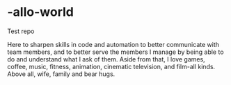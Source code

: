 # -allo-world
Test repo

Here to sharpen skills in code and automation to better communicate with team members, and to better serve the members I manage by being able to do and understand what I ask of them.
Aside from that, I love games, coffee, music, fitness, animation, cinematic television, and film-all kinds. Above all, wife, family and bear hugs.

